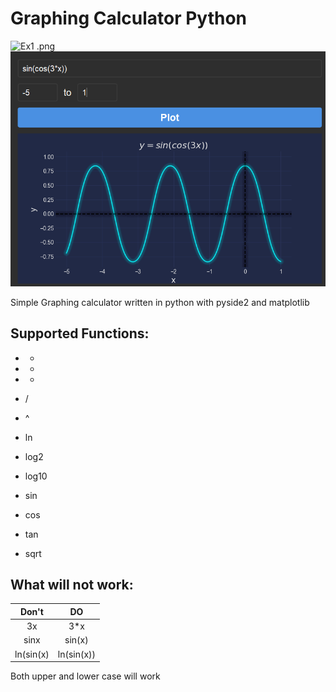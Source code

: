 # Graphing Calculator Python

<img title="" src="file:///D:/Projects/POST%20mid%202024/Graphing%20Calculator%20python/examples/Ex1%20.png" alt="Ex1 .png" width="612">

<img title="" src="examples/Ex2.png" alt="Ex2.png" width="615">

Simple Graphing calculator written in python with pyside2 and matplotlib

## Supported Functions:

- +

- -

- *

- /

- ^

- ln

- log2

- log10

- sin

- cos

- tan

- sqrt

## What will not work:

| Don't     | DO         |
|:---------:|:----------:|
| 3x        | 3*x        |
| sinx      | sin(x)     |
| ln(sin(x) | ln(sin(x)) |

Both upper and lower case will work
